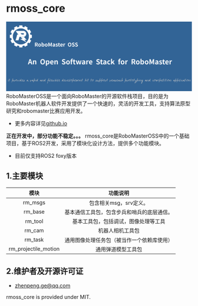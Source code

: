 # rmoss_core

![](rmoss_bg.png)
RoboMasterOSS是一个面向RoboMaster的开源软件栈项目，目的是为RoboMaster机器人软件开发提供了一个快速的，灵活的开发工具，支持算法原型研究和robomaster比赛应用开发。

* 更多内容详见[github.io](github.io)

**正在开发中，部分功能不稳定。。。**
rmoss_core是RoboMasterOSS中的一个基础项目，基于ROS2开发，采用了模块化设计方法，提供多个功能模块。

* 目前仅支持ROS2 foxy版本

## 1.主要模块

|         模块         |                  功能说明                  |
| :------------------: | :----------------------------------------: |
|       rm_msgs        |           包含相关msg，srv定义。           |
|       rm_base        | 基本通信工具包，包含步兵和哨兵的底层通信。 |
|       rm_tool        |    基本工具包，包括调试，图像处理等工具    |
|        rm_cam        |              机器人相机工具包              |
|       rm_task        | 通用图像处理任务包（被当作一个依赖库使用） |
| rm_projectile_motion |             通用弹道模型工具包             |

## 2.维护者及开源许可证

- zhenpeng.ge@qq.com

rmoss_core is provided under MIT.